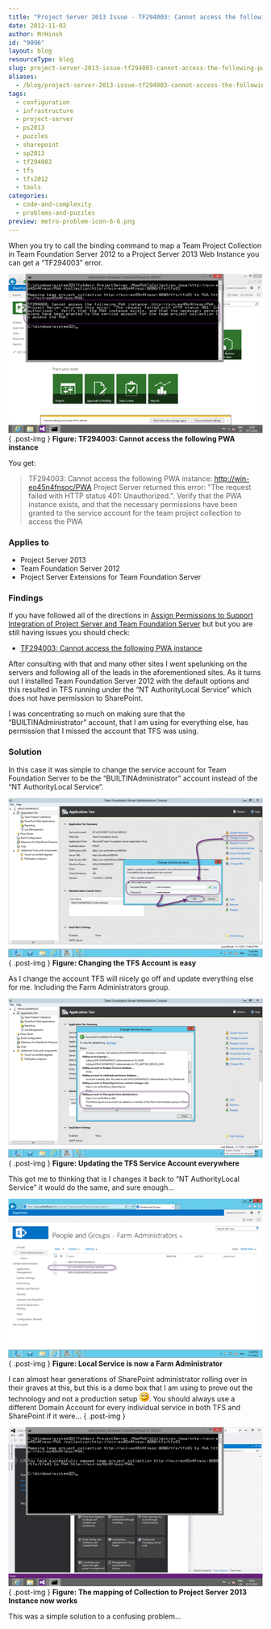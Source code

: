 ```yaml
---
title: "Project Server 2013 Issue - TF294003: Cannot access the following PWA instance"
date: 2012-11-02
author: MrHinsh
id: "9096"
layout: blog
resourceType: blog
slug: project-server-2013-issue-tf294003-cannot-access-the-following-pwa-instance
aliases:
  - /blog/project-server-2013-issue-tf294003-cannot-access-the-following-pwa-instance
tags:
  - configuration
  - infrastructure
  - project-server
  - ps2013
  - puzzles
  - sharepoint
  - sp2013
  - tf294003
  - tfs
  - tfs2012
  - tools
categories:
  - code-and-complexity
  - problems-and-puzzles
preview: metro-problem-icon-6-6.png
---
```


When you try to call the binding command to map a Team Project Collection in Team Foundation Server 2012 to a Project Server 2013 Web Instance you can get a “TF294003” error.

[![ TF294003: Cannot access the following PWA instance](images/image_thumb21-1-1.png " TF294003: Cannot access the following PWA instance")](http://blog.hinshelwood.com/files/2012/11/image21.png)  
{ .post-img }
**Figure: TF294003: Cannot access the following PWA instance**

You get:

> TF294003: Cannot access the following PWA instance: [http://win-eo45n4fnsoc/PWA](http://win-eo45n4fnsoc/PWA "http://win-eo45n4fnsoc/PWA") Project Server returned this error: "The request failed with HTTP status 401: Unauthorized.". Verify that the PWA instance exists, and that the necessary permissions have been granted to the service account for the team project collection to access the PWA

### Applies to

- Project Server 2013
- Team Foundation Server 2012
- Project Server Extensions for Team Foundation Server

### Findings

If you have followed all of the directions in [Assign Permissions to Support Integration of Project Server and Team Foundation Server](http://msdn.microsoft.com/en-us/library/gg412653.aspx#GrantTFSPermissions) but but you are still having issues you should check:

- [TF294003: Cannot access the following PWA instance](http://social.msdn.microsoft.com/Forums/en-US/tfsprojectsrvint/thread/254feac8-806e-4677-9784-3e5df31f4f44/)

After consulting with that and many other sites I went spelunking on the servers and following all of the leads in the aforementioned sites. As it turns out I installed Team Foundation Server 2012 with the default options and this resulted in TFS running under the “NT AuthorityLocal Service” which does not have permission to SharePoint.

I was concentrating so much on making sure that the “BUILTINAdministrator” account, that I am using for everything else, has permission that I missed the account that TFS was using.

### Solution

In this case it was simple to change the service account for Team Foundation Server to be the “BUILTINAdministrator” account instead of the “NT AuthorityLocal Service”.

[![image](images/image_thumb22-2-2.png "image")](http://blog.hinshelwood.com/files/2012/11/image22.png)  
{ .post-img }
**Figure: Changing the TFS Account is easy**

As I change the account TFS will nicely go off and update everything else for me. Including the Farm Administrators group.

[![image](images/image_thumb23-3-3.png "image")](http://blog.hinshelwood.com/files/2012/11/image23.png)  
{ .post-img }
**Figure: Updating the TFS Service Account everywhere**

This got me to thinking that is I changes it back to “NT AuthorityLocal Service” it would do the same, and sure enough…

[![image](images/image_thumb24-4-4.png "image")](http://blog.hinshelwood.com/files/2012/11/image24.png)  
{ .post-img }
**Figure: Local Service is now a Farm Administrator**

I can almost hear generations of SharePoint administrator rolling over in their graves at this, but this is a demo box that I am using to prove out the technology and not a production setup ![Smile](images/wlEmoticon-smile1-7-7.png). You should always use a different Domain Account for every individual service in both TFS and SharePoint if it were…
{ .post-img }

[![The mapping of Collection to Project Server 2013 Instance now works](images/image_thumb25-5-5.png "The mapping of Collection to Project Server 2013 Instance now works")](http://blog.hinshelwood.com/files/2012/11/image25.png)  
{ .post-img }
**Figure: The mapping of Collection to Project Server 2013 Instance now works**

This was a simple solution to a confusing problem…
